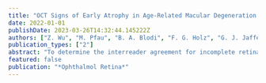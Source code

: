 ```yaml
---
title: "OCT Signs of Early Atrophy in Age-Related Macular Degeneration: Interreader Agreement: Classification of Atrophy Meetings Report 6"
date: 2022-01-01
publishDate: 2023-03-26T14:32:44.145222Z
authors: ["Z. Wu", "M. Pfau", "B. A. Blodi", "F. G. Holz", "G. J. Jaffe", "S. Liakopoulos", "S. R. Sadda", "G. Staurenghi", "E. Bjelopera", "T. Brown", "P. Chang", "J. Choong", "G. Corradetti", "F. Corvi", "A. Domalpally", "C. Hurtenbach", "M. G. Nittala", "A. Olson", "J. W. Pak", "J. Pappe", "M. mannshausen", "C. Skalak", "S. Thiele", "R. H. Guymer", "S. Schmitz-Valckenberg"]
publication_types: ["2"]
abstract: "To determine the interreader agreement for incomplete retinal pigment epithelium (RPE) and outer retinal atrophy (iRORA) and complete RPE and outer retinal atrophy (cRORA) and their related features in age-related macular degeneration (AMD). Interreader agreement study. Twelve readers from 6 reading centers. After formal training, readers qualitatively assessed 60 OCT B-scans from 60 eyes with AMD for 9 individual features associated with early atrophy and performed 7 different annotations to quantify the spatial extent of OCT features within regions of interest. The qualitative and quantitative features were used to derive the presence of iRORA and cRORA and also in an exploratory analysis to examine if agreement could be improved using different combinations of features to define OCT atrophy. ) for qualitatively graded OCT features and classification of iRORA and cRORA, and smallest real difference (SRD) for quantitatively graded OCT features. = 0.013). Assessment of iRORA and cRORA, and most of their associated features, can be performed relatively consistently and robustly. A refined combination of features to define early atrophy could further improve interreader agreement."
featured: false
publication: "*Ophthalmol Retina*"
---
```


